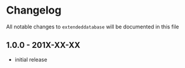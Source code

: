 # Changelog

All notable changes to `extendeddatabase` will be documented in this file

## 1.0.0 - 201X-XX-XX

- initial release
